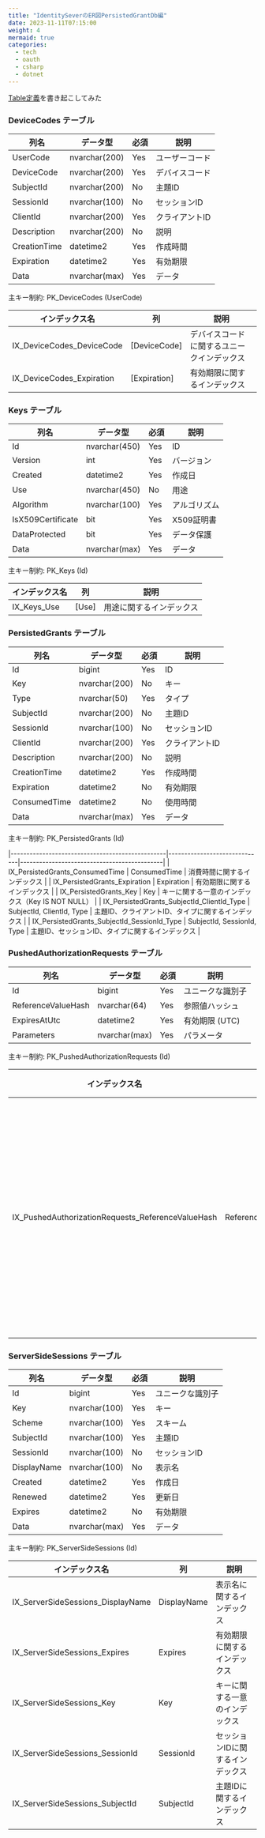 ```yaml
---
title: "IdentitySeverのER図PersistedGrantDb編"
date: 2023-11-11T07:15:00
weight: 4
mermaid: true
categories:
  - tech
  - oauth
  - csharp
  - dotnet
---
```


[Table定義](DuendeSoftware/IdentityServer/migrations/IdentityServerDb/Migrations/PersistedGrantDb/PersistedGrantDbContextModelSnapshot.cs)を書き起こしてみた

### DeviceCodes テーブル

| 列名          | データ型        | 必須 | 説明          |
|---------------|-----------------|------|---------------|
| UserCode      | nvarchar(200)   | Yes  | ユーザーコード  |
| DeviceCode    | nvarchar(200)   | Yes  | デバイスコード  |
| SubjectId     | nvarchar(200)   | No   | 主題ID        |
| SessionId     | nvarchar(100)   | No   | セッションID   |
| ClientId      | nvarchar(200)   | Yes  | クライアントID |
| Description   | nvarchar(200)   | No   | 説明          |
| CreationTime  | datetime2       | Yes  | 作成時間      |
| Expiration    | datetime2       | Yes  | 有効期限      |
| Data          | nvarchar(max)   | Yes  | データ        |

主キー制約: PK_DeviceCodes (UserCode)

| インデックス名                            | 列          | 説明                          |
|------------------------------------------|-------------|-------------------------------|
| IX_DeviceCodes_DeviceCode                | [DeviceCode]| デバイスコードに関するユニークインデックス |
| IX_DeviceCodes_Expiration                | [Expiration]| 有効期限に関するインデックス           |

### Keys テーブル

| 列名             | データ型         | 必須 | 説明        |
|------------------|------------------|------|-------------|
| Id               | nvarchar(450)    | Yes  | ID          |
| Version          | int              | Yes  | バージョン   |
| Created          | datetime2        | Yes  | 作成日      |
| Use              | nvarchar(450)    | No   | 用途        |
| Algorithm        | nvarchar(100)    | Yes  | アルゴリズム |
| IsX509Certificate| bit              | Yes  | X509証明書  |
| DataProtected    | bit              | Yes  | データ保護   |
| Data             | nvarchar(max)    | Yes  | データ      |

主キー制約: PK_Keys (Id)

| インデックス名                          | 列      | 説明                    |
|----------------------------------------|---------|-------------------------|
| IX_Keys_Use                            | [Use]   | 用途に関するインデックス |

### PersistedGrants テーブル

| 列名          | データ型         | 必須 | 説明          |
|---------------|------------------|------|---------------|
| Id            | bigint           | Yes  | ID            |
| Key           | nvarchar(200)    | No   | キー          |
| Type          | nvarchar(50)     | Yes  | タイプ        |
| SubjectId     | nvarchar(200)    | No   | 主題ID        |
| SessionId     | nvarchar(100)    | No   | セッションID   |
| ClientId      | nvarchar(200)    | Yes  | クライアントID |
| Description   | nvarchar(200)    | No   | 説明          |
| CreationTime  | datetime2        | Yes  | 作成時間      |
| Expiration    | datetime2        | No   | 有効期限      |
| ConsumedTime  | datetime2        | No   | 使用時間      |
| Data          | nvarchar(max)    | Yes  | データ        |

主キー制約: PK_PersistedGrants (Id)

|-------------------------------------------------|------------------------------|---------------------------------------------|
| IX_PersistedGrants_ConsumedTime                 | ConsumedTime                 | 消費時間に関するインデックス                    |
| IX_PersistedGrants_Expiration                   | Expiration                   | 有効期限に関するインデックス                    |
| IX_PersistedGrants_Key                          | Key                          | キーに関する一意のインデックス（Key IS NOT NULL） |
| IX_PersistedGrants_SubjectId_ClientId_Type      | SubjectId, ClientId, Type    | 主題ID、クライアントID、タイプに関するインデックス  |
| IX_PersistedGrants_SubjectId_SessionId_Type     | SubjectId, SessionId, Type   | 主題ID、セッションID、タイプに関するインデックス   |

### PushedAuthorizationRequests  テーブル

| 列名                | データ型        | 必須 | 説明               |
|---------------------|-----------------|------|--------------------|
| Id                  | bigint          | Yes  | ユニークな識別子   |
| ReferenceValueHash  | nvarchar(64)    | Yes  | 参照値ハッシュ     |
| ExpiresAtUtc        | datetime2       | Yes  | 有効期限 (UTC)     |
| Parameters          | nvarchar(max)   | Yes  | パラメータ         |

主キー制約: PK_PushedAuthorizationRequests (Id)

| インデックス名                                      | 列                    | 説明                                   |
|----------------------------------------------------|-----------------------|----------------------------------------|
| IX_PushedAuthorizationRequests_ReferenceValueHash  | ReferenceValueHash    | 参照値ハッシュに関する一意のインデックス |

### ServerSideSessions テーブル

| 列名          | データ型        | 必須 | 説明               |
|---------------|-----------------|------|--------------------|
| Id            | bigint          | Yes  | ユニークな識別子   |
| Key           | nvarchar(100)   | Yes  | キー               |
| Scheme        | nvarchar(100)   | Yes  | スキーム           |
| SubjectId     | nvarchar(100)   | Yes  | 主題ID             |
| SessionId     | nvarchar(100)   | No   | セッションID       |
| DisplayName   | nvarchar(100)   | No   | 表示名             |
| Created       | datetime2       | Yes  | 作成日             |
| Renewed       | datetime2       | Yes  | 更新日             |
| Expires       | datetime2       | No   | 有効期限           |
| Data          | nvarchar(max)   | Yes  | データ             |

主キー制約: PK_ServerSideSessions (Id)

| インデックス名                              | 列            | 説明                              |
|--------------------------------------------|---------------|-----------------------------------|
| IX_ServerSideSessions_DisplayName          | DisplayName   | 表示名に関するインデックス          |
| IX_ServerSideSessions_Expires              | Expires       | 有効期限に関するインデックス        |
| IX_ServerSideSessions_Key                  | Key           | キーに関する一意のインデックス      |
| IX_ServerSideSessions_SessionId            | SessionId     | セッションIDに関するインデックス    |
| IX_ServerSideSessions_SubjectId            | SubjectId     | 主題IDに関するインデックス          |

